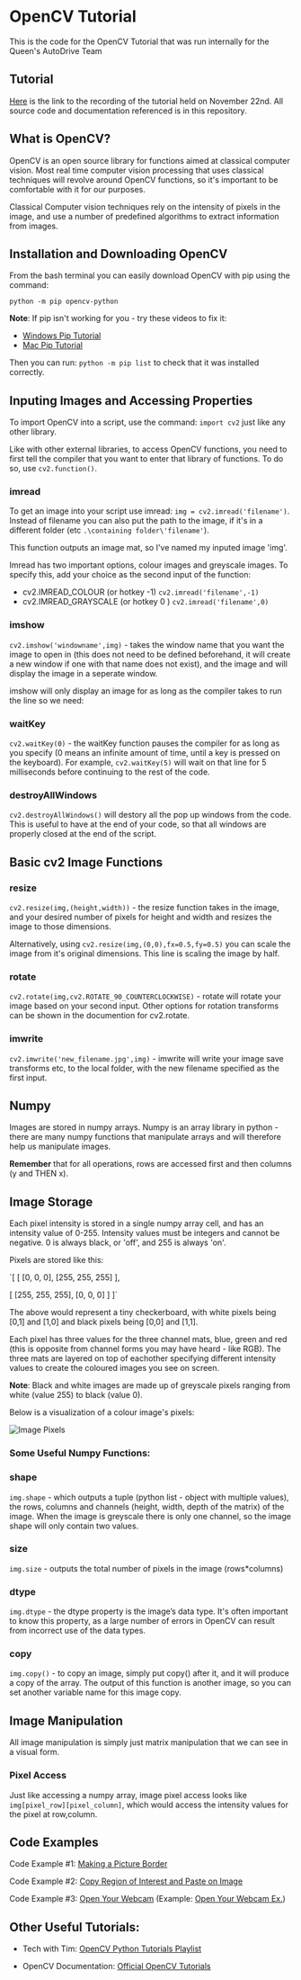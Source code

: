 # OpenCV Tutorial
This is the code for the OpenCV Tutorial that was run internally for the Queen's AutoDrive Team

## Tutorial
<a href='https://youtu.be/r5ft1LTczig'>Here</a> is the link to the recording of the tutorial held on November 22nd. All source code and documentation referenced is in this repository. 

## What is OpenCV?
OpenCV is an open source library for functions aimed at classical computer vision. Most real time computer vision processing that uses classical techniques will revolve around OpenCV functions, so it's important to be comfortable with it for our purposes. 

Classical Computer vision techniques rely on the intensity of pixels in the image, and use a number of predefined algorithms to extract information from images. 

## Installation and Downloading OpenCV
From the bash terminal you can easily download OpenCV with pip using the command:

`python -m pip opencv-python `

**Note**: If pip isn't working for you - try these videos to fix it:

- <a href='https://www.youtube.com/watch?v=AdUZArA-kZw'>Windows Pip Tutorial</a>
- <a href='https://www.youtube.com/watch?v=E-WhAS6qzsU'>Mac Pip Tutorial</a>

Then you can run:
` python -m pip list `
to check that it was installed correctly. 


## Inputing Images and Accessing Properties 
To import OpenCV into a script, use the command: `import cv2` just like any other library. 

Like with other external libraries, to access OpenCV functions, you need to first tell the compiler that you want to enter that library of functions. To do so, use `cv2.function()`.

### imread
To get an image into your script use imread: `img = cv2.imread('filename')`. Instead of filename you can also put the path to the image, if it's in a different folder (etc `.\containing folder\'filename'`).

This function outputs an image mat, so I've named my inputed image 'img'. 

Imread has two important options, colour images and greyscale images. To specify this, add your choice as the second input of the function:
 - cv2.IMREAD_COLOUR (or hotkey -1)
 `cv2.imread('filename',-1)`
 - cv2.IMREAD_GRAYSCALE (or hotkey 0
)
`cv2.imread('filename',0)`

### imshow
`cv2.imshow('windowname',img)` - takes the window name that you want the image to open in (this does not need to be defined beforehand, it will create a new window if one with that name does not exist), and the image and will display the image in a seperate window. 

imshow will only display an image for as long as the compiler takes to run the line so we need:

### waitKey
`cv2.waitKey(0)` - the waitKey function pauses the compiler for as long as you specify (0 means an infinite amount of time, until a key is pressed on the keyboard). For example, `cv2.waitKey(5)` will wait on that line for 5 milliseconds before continuing to the rest of the code.

### destroyAllWindows
`cv2.destroyAllWindows()` will destory all the pop up windows from the code. This is useful to have at the end of your code, so that all windows are properly closed at the end of the script.

## Basic cv2 Image Functions

### resize
`cv2.resize(img,(height,width))` - the resize function takes in the image, and your desired number of pixels for height and width and resizes the image to those dimensions. 

Alternatively, using `cv2.resize(img,(0,0),fx=0.5,fy=0.5)` you can scale the image from it's original dimensions. This line is scaling the image by half. 

### rotate
`cv2.rotate(img,cv2.ROTATE_90_COUNTERCLOCKWISE)` - rotate will rotate your image based on your second input. Other options for rotation transforms can be shown in the documention for cv2.rotate.

### imwrite
`cv2.imwrite('new_filename.jpg',img)` - imwrite will write your image save transforms etc, to the local folder, with the new filename specified as the first input. 

## Numpy
Images are stored in numpy arrays. Numpy is an array library in python - there are many numpy functions that manipulate arrays and will therefore help us manipulate images.

**Remember** that for all operations, rows are accessed first and then columns (y and THEN x).

## Image Storage
Each pixel intensity is stored in a single numpy array cell, and has an intensity value of 0-255. Intensity values must be integers and cannot be negative. 0 is always black, or 'off', and 255 is always 'on'.

Pixels are stored like this:

`[  [ [0, 0, 0], [255, 255, 255] ],

[ [255, 255, 255], [0, 0, 0] ]  ]`

The above would represent a tiny checkerboard, with white pixels being [0,1] and [1,0] and black pixels being [0,0] and [1,1]. 

Each pixel has three values for the three channel mats, blue, green and red (this is opposite from channel forms you may have heard - like RGB). The three mats are layered on top of eachother specifying different intensity values to create the coloured images you see on screen. 

**Note**: Black and white images are made up of greyscale pixels ranging from white (value 255) to black (value 0).

Below is a visualization of a colour image's pixels:

![Image Pixels](./imgs/image_pixels.png)

### Some Useful Numpy Functions:
### shape
`img.shape` - which outputs a tuple (python list - object with multiple values), the rows, columns and channels (height, width, depth of the matrix) of the image. When the image is greyscale there is only one channel, so the image shape will only contain two values. 
### size
`img.size` - outputs the total number of pixels in the image (rows*columns)
### dtype
`img.dtype` - the dtype property is the image’s data type. It's often important to know this property, as a large 
number of errors in OpenCV can result from incorrect use of the data types. 

### copy
`img.copy()` - to copy an image, simply put copy() after it, and it will produce a copy of the array. The output of this function is another image, so you can set another variable name for this image copy. 

## Image Manipulation
All image manipulation is simply just matrix manipulation that we can see in a visual form. 

### Pixel Access
Just like accessing a numpy array, image pixel access looks like `img[pixel_row][pixel_column]`, which would access the intensity values for the pixel at row,column. 

## Code Examples
Code Example #1:  <a href='https://github.com/queens-autodrive/opencv-tutorial/blob/main/2.%20make_picture_border.py'>Making a Picture Border</a>

Code Example #2:  <a href='https://github.com/queens-autodrive/opencv-tutorial/blob/main/3.%20copy_paste_im.py'>Copy Region of Interest and Paste on Image</a>

Code Example #3: <a href='https://github.com/queens-autodrive/opencv-tutorial/blob/main/4.%20webcam_open.py'>Open Your Webcam</a>
    (Example: <a href='https://github.com/queens-autodrive/opencv-tutorial/raw/main/webcam_open%20demo.MOV'>Open Your Webcam Ex.</a>)


## Other Useful Tutorials:
- Tech with Tim:  <a href='https://www.youtube.com/watch?v=qCR2Weh64h4&list=PLzMcBGfZo4-lUA8uGjeXhBUUzPYc6vZRn'>OpenCV Python Tutorials Playlist</a>

- OpenCV Documentation: <a href='https://docs.opencv.org/4.x/d9/df8/tutorial_root.html'>Official OpenCV Tutorials</a>
